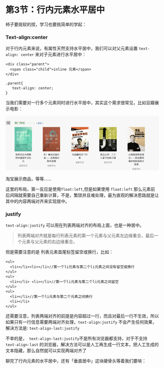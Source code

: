 # 第3节：行内元素水平居中

柿子要挑软的捏，学习也要挑简单的学起：

### Text-align:center

对于行内元素来说，有属性天然支持水平居中，我们可以对父元素设置 `text-align: center` 来对子元素进行水平居中：

```
<div class="parent">
  <span class="child">inline 元素</span>
</div>
```

```
.parent{
   text-align: center;
}
```

当我们需要对一行多个元素同时进行水平居中，其实这个需求很常见，比如豆瓣展示电影：

<img src='./img/img-3.png'>

淘宝展示商品，等等……

这里的布局，第一反应是使用`float:left`,但是如果使用 `float:left` 那么元素前后间隔就需要自己重新计算，不是，繁琐并且难处理，最为直观的解决思路就是让其中的内容两端对齐来实现居中。

### justify

`text-align:justify` 可以用在列表两端对齐的布局上面，也是一种居中。

> 列表两端对齐就是每行列表元素的第一个元素与父元素左边缘重合，最后一个元素与父元素的右边缘重合，

但是需要注意的是 列表元素首尾标签留空或换行，比如：

```
<ul>
  <li></li><li></li>//第一个li元素与第二个li元素之间没有留空或换行
</ul>
<ul>
  <li></li> <li></li>//第一个li元素与第二个li元素之间留空
</ul>
<ul>
  <li></li>//第一个li元素与第二个元素之间换行
  <li></li>
</ul>
```

还需要注意，列表两端对齐的前提是内容超过一行，而且对最后一行不生效，所以如果只有一行信息需要两端对齐处理，`text-align:justify` 不会产生任何效果，解决方法是:
`text-align-last:justify`

不幸的是，` text-align-last:justify`不是所有浏览器都支持，对于不支持` text-align-last` 的浏览器，解决方法可以是人工再生成一行文本，把人工生成的文本隐藏，那么自然就可以实现两端对齐了



聊完了行内元素的水平居中，还有「垂直居中」这块硬骨头等着我们要啃：